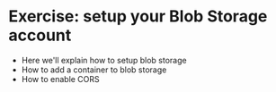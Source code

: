 # Exercise: setup your Blob Storage account

- Here we'll explain how to setup blob storage
- How to add a container to blob storage
- How to enable CORS
